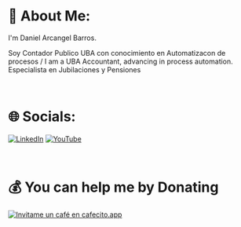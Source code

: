 # 💫 About Me:
I'm Daniel Arcangel Barros.

Soy Contador Publico UBA con conocimiento en Automatizacon de procesos / I am a UBA Accountant, advancing in process automation.
Especialista en Jubilaciones y Pensiones


<br/>

# 🌐 Socials:
[![LinkedIn](https://img.shields.io/badge/LinkedIn-%230077B5.svg?logo=linkedin&logoColor=white)](https://linkedin.com/in/arcangeldaniel/) [![YouTube](https://img.shields.io/badge/YouTube-%23FF0000.svg?logo=YouTube&logoColor=white)](https://www.youtube.com/@arcangeldaniel )


<br/>

# 💰 You can help me by Donating

<!-- [![Cafecito](https://img.shields.io/badge/-Cafecito-9cf?style=for-the-badge)](https://cafecito.app/arcangeldaniel) -->

<!-- [<img src="https://santanderpost.com.ar/wp-content/uploads/2022/02/Cafecito-.jpg" alt="Cafecito" height="30" width="65\">](https://cafecito.app/arcangeldaniel) --->

[![Invitame un café en cafecito.app](https://cdn.cafecito.app/imgs/buttons/button_5.svg)](https://cafecito.app/arcangeldaniel)

<!-- Proudly created with GPRM ( https://gprm.itsvg.in ) -->
